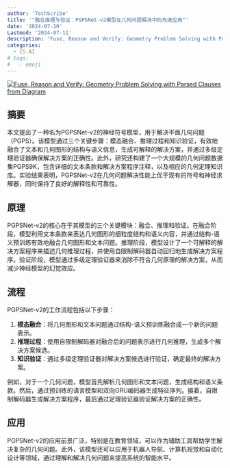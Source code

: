 ```yaml
---
author: 'TechScribe'
title: '"融合推理与验证：PGPSNet-v2模型在几何问题解决中的先进应用"'
date: '2024-07-10'
Lastmod: '2024-07-11'
description: 'Fuse, Reason and Verify: Geometry Problem Solving with Parsed Clauses from Diagram'
categories:
  - CS.AI
# tags:
#   - emoji
---
```


[![Fuse, Reason and Verify: Geometry Problem Solving with Parsed Clauses from Diagram](https://arxiv-research-1301205113.cos.ap-guangzhou.myqcloud.com/images/2407.07327v1.pdf_0.jpg)](https://arxiv.org/abs/2407.07327v1)

## 摘要

本文提出了一种名为PGPSNet-v2的神经符号模型，用于解决平面几何问题（PGPS）。该模型通过三个关键步骤：模态融合、推理过程和知识验证，有效地融合了文本和几何图形的结构与语义信息，生成可解释的解决方案，并通过多级定理验证器确保解决方案的正确性。此外，研究还构建了一个大规模的几何问题数据集PGPS9K，包含详细的文本条款和解决方案程序注释，以及相应的几何定理知识库。实验结果表明，PGPSNet-v2在几何问题解决性能上优于现有的符号和神经求解器，同时保持了良好的解释性和可靠性。<!--more-->

## 原理

PGPSNet-v2的核心在于其模型的三个关键模块：融合、推理和验证。在融合阶段，模型利用文本条款来表达几何图形的细粒度结构和语义内容，并通过结构-语义预训练有效地融合几何图形和文本问题。推理阶段，模型设计了一个可解释的解决方案程序来描述几何推理过程，并使用自限制解码器自动回归地生成解决方案程序。验证阶段，模型通过多级定理验证器来消除不符合几何原理的解决方案，从而减少神经模型的幻觉效应。

## 流程

PGPSNet-v2的工作流程包括以下步骤：
1. **模态融合**：将几何图形和文本问题通过结构-语义预训练融合成一个新的问题表示。
2. **推理过程**：使用自限制解码器对融合后的问题表示进行几何推理，生成多个解决方案候选。
3. **知识验证**：通过多级定理验证器对解决方案候选进行验证，确定最终的解决方案。

例如，对于一个几何问题，模型首先解析几何图形和文本问题，生成结构和语义条款。然后，通过预训练的语言模型和双向GRU编码器生成特征序列。接着，自限制解码器生成解决方案程序，最后通过定理验证器验证解决方案的正确性。

## 应用

PGPSNet-v2的应用前景广泛，特别是在教育领域，可以作为辅助工具帮助学生解决复杂的几何问题。此外，该模型还可以应用于机器人导航、计算机视觉和自动化设计等领域，通过理解和解决几何问题来提高系统的智能水平。